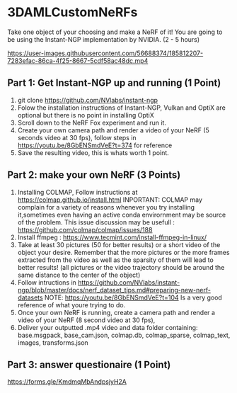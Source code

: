 # 3DAMLCustomNeRFs
Take one object of your choosing and make a NeRF of it! You are going to be using the Instant-NGP implementation by NVIDIA. (2 - 5 hours)


https://user-images.githubusercontent.com/56688374/185812207-7283efac-86ca-4f25-8667-5cdf58ac48dc.mp4

## Part 1:  Get Instant-NGP up and running (1 Point)
  1. git clone https://github.com/NVlabs/instant-ngp
  2. Folow the installation instructions of Instant-NGP, Vulkan and OptiX are optional but there is no point in installing OptiX
  3. Scroll down to the NeRF Fox experiment and run it.
  4. Create your own camera path and render a video of your NeRF (5 seconds video at 30 fps), follow steps in https://youtu.be/8GbENSmdVeE?t=374 for reference
  5. Save the resulting video, this is whats worth 1 point.
  
## Part 2:  make your own NeRF (3 Points)
  1. Installing COLMAP, Follow instructions at https://colmap.github.io/install.html
  INPORTANT: COLMAP may complain for a variety of reasons whenever you try installing it,sometimes even having an active conda envirornment may be source of the problem. This issue discussion may be usefull : https://github.com/colmap/colmap/issues/188
  2. Install ffmpeg : https://www.tecmint.com/install-ffmpeg-in-linux/
  3. Take at least 30 pictures (50 for better results) or a short video of the object your desire. Remember that the more pictures or the more frames extracted from the video as well as the sparsity of them will lead to better results! (all pictures or the video trajectory should be around the same distance to the center of the object)
  4. Follow intructions in https://github.com/NVlabs/instant-ngp/blob/master/docs/nerf_dataset_tips.md#preparing-new-nerf-datasets
    NOTE: https://youtu.be/8GbENSmdVeE?t=104 Is a very good reference of what youre trying to do.
  6. Once your own NeRF is running, create a camera path and render a video of your NeRF (8 second video at 30 fps), 
  7. Deliver your outputted .mp4 video and data folder containing: base.msgpack, base_cam.json, colmap.db, colmap_sparse, colmap_text, images, transforms.json
  
## Part 3: answer questionaire (1 Point)

https://forms.gle/KmdmqMbAndpsjyH2A
